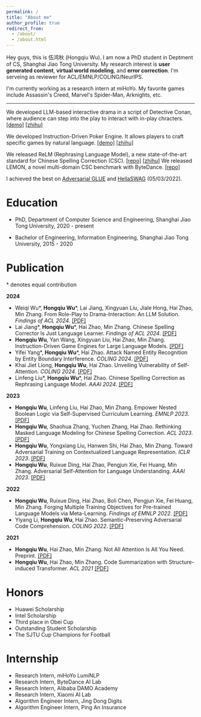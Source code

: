 ```yaml
---
permalink: /
title: "About me"
author_profile: true
redirect_from: 
  - /about/
  - /about.html
---
```


Hey guys, this is 伍鸿秋 (Hongqiu Wu). I am now a PhD student in Deptment of CS, Shanghai Jiao Tong University.
My research interest is **user generated content**, **virtual world modeling**, and **error correction**.
I'm serveing as reviewer for ACL/EMNLP/COLING/NeurIPS.

I'm currently working as a research intern at miHoYo.
My favorite games include Assassin's Creed, Marvel's Spider-Man, Arknights, etc.

---

We developed LLM-based interactive drama in a script of Detective Conan, where audience can step into the play to interact with in-play chracters. [[demo]](https://www.bilibili.com/video/BV1sZ421x7oU/?vd_source=e0570b35759018455d30551c1e16a676) [[zhihu]](https://zhuanlan.zhihu.com/p/698845230)

We developed Instruction-Driven Poker Engine. It allows players to craft specific games by natural language. [[demo]](https://www.bilibili.com/video/BV1dA4m1w7xr/?spm_id_from=333.999.0.0&vd_source=e0570b35759018455d30551c1e16a676) [[zhihu]](https://zhuanlan.zhihu.com/p/690984411)

We released ReLM (Rephrasing Language Model), a new state-of-the-art standard for Chinese Spelling Correction (CSC). [[repo]](https://github.com/gingasan/lemon) [[zhihu]](https://zhuanlan.zhihu.com/p/666826419) We released LEMON, a novel multi-domain CSC benchmark with ByteDance. [[repo]](https://github.com/gingasan/lemon)

I achieved the best on [Adversarial GLUE](https://adversarialglue.github.io) and [HellaSWAG](https://leaderboard.allenai.org/hellaswag/submissions/public) (05/03/2022).

# Education

* PhD, Department of Computer Science and Engineering, Shanghai Jiao Tong University, 2020 - present

* Bachelor of Engineering, Information Engineering, Shanghai Jiao Tong University, 2015 - 2020

# Publication

\* denotes equal contribution

**2024**

* Weiqi Wu\*, **Hongqiu Wu**\*, Lai Jiang, Xingyuan Liu, Jiale Hong, Hai Zhao, Min Zhang. From Role-Play to Drama-Interaction: An LLM Solution. *Findings of ACL 2024*. [[PDF]](https://arxiv.org/pdf/2405.14231)
* Lai Jiang\*, **Hongqiu Wu**\*, Hai Zhao, Min Zhang. Chinese Spelling Corrector Is Just Language Learner. *Findings of ACL 2024*. [[PDF]]()
* **Hongqiu Wu**, Yan Wang, Xingyuan Liu, Hai Zhao, Min Zhang. Instruction-Driven Game Engines for Large Language Models. [[PDF]](https://arxiv.org/pdf/2404.00276)
* Yifei Yang\*, **Hongqiu Wu**\*, Hai Zhao. Attack Named Entity Recognition by Entity Boundary Interference. *COLING 2024*. [[PDF]]("https://arxiv.org/pdf/2305.05253")
* Khai Jiet Liong, **Hongqiu Wu**, Hai Zhao. Unveiling Vulnerability of Self-Attention. *COLING 2024*. [[PDF]](https://arxiv.org/pdf/2402.16470)
* Linfeng Liu\*, **Hongqiu Wu**\*, Hai Zhao. Chinese Spelling Correction as Rephrasing Language Model. *AAAI 2024*. [[PDF]](https://arxiv.org/pdf/2308.08796)

**2023**

* **Hongqiu Wu**, Linfeng Liu, Hai Zhao, Min Zhang. Empower Nested Boolean Logic via Self-Supervised Curriculum Learning. *EMNLP 2023*. [[PDF]](https://aclanthology.org/2023.emnlp-main.847.pdf)
* **Hongqiu Wu**, Shaohua Zhang, Yuchen Zhang, Hai Zhao. Rethinking Masked Language Modeling for Chinese Spelling Correction. *ACL 2023*. [[PDF]](https://aclanthology.org/2023.acl-long.600.pdf)
* **Hongqiu Wu**, Yongxiang Liu, Hanwen Shi, Hai Zhao, Min Zhang. Toward Adversarial Training on Contextualized Language Representation. *ICLR 2023*. [[PDF]](https://arxiv.org/pdf/2305.04557.pdf)
* **Hongqiu Wu**, Ruixue Ding, Hai Zhao, Pengjun Xie, Fei Huang, Min Zhang. Adversarial Self-Attention for Language Understanding. *AAAI 2023*. [[PDF]](https://arxiv.org/pdf/2206.12608)

**2022**

* **Hongqiu Wu**, Ruixue Ding, Hai Zhao, Boli Chen, Pengjun Xie, Fei Huang, Min Zhang. Forging Multiple Training Objectives for Pre-trained Language Models via Meta-Learning. *Findings of EMNLP 2022*. [[PDF]](https://aclanthology.org/2022.findings-emnlp.482.pdf)
* Yiyang Li, **Hongqiu Wu**, Hai Zhao. Semantic-Preserving Adversarial Code Comprehension. *COLING 2022*. [[PDF]](https://aclanthology.org/2022.coling-1.267.pdf)

**2021**

* **Hongqiu Wu**, Hai Zhao, Min Zhang. Not All Attention Is All You Need. Preprint. [[PDF]](https://arxiv.org/pdf/2104.04692)
* **Hongqiu Wu**, Hai Zhao, Min Zhang. Code Summarization with Structure-induced Transformer. *ACL 2021* [[PDF]](https://aclanthology.org/2021.findings-acl.93.pdf)

# Honors
* Huawei Scholarship
* Intel Scholarship
* Third place in Obei Cup
* Outstanding Student Scholarship
* The SJTU Cup Champions for Football

# Internship
* Research Intern, miHoYo LumiNLP
* Research Intern, ByteDance AI Lab
* Research Intern, Alibaba DAMO Academy
* Research Intern, Xiaomi AI Lab
* Algorithm Engineer Intern, Jing Dong Digits
* Algorithm Engineer Intern, Ping An Insurance
